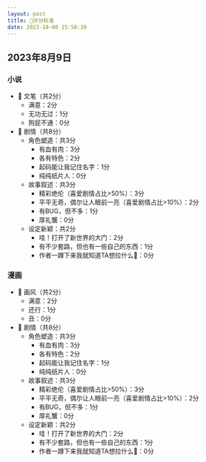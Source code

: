 ```yaml
---
layout: post
title: 🏅评分标准
date: 2023-10-08 15:58:39
---
```


## 2023年8月9日
### 小说

- 🎨 文笔（共2分）
  - 满意：2分
  - 无功无过：1分
  - 狗屁不通：0分
- 📒 剧情（共8分）
  - 角色塑造：共3分
    - 有血有肉：3分
    - 各有特色：2分
    - 起码能让我记住名字：1分
    - 纯纯纸片人：0分
  - 故事叙述：共3分
    - 精彩绝伦（喜爱剧情占比>50%）：3分
    - 平平无奇，偶尔让人眼前一亮（喜爱剧情占比>10%）：2分
    - 有BUG，但不多：1分
    - 厚礼蟹：0分
  - 设定新颖：共2分
    - 哇！打开了新世界的大门：2分
    - 有不少套路，但也有一些自己的东西：1分
    - 作者一蹲下来我就知道TA想拉什么💩：0分

### 漫画

- 🎨 画风（共2分）
  - 满意：2分
  - 还行：1分
  - 丑：0分
- 📒 剧情（共8分）
  - 角色塑造：共3分
    - 有血有肉：3分
    - 各有特色：2分
    - 起码能让我记住名字：1分
    - 纯纯纸片人：0分
  - 故事叙述：共3分
    - 精彩绝伦（喜爱剧情占比>50%）：3分
    - 平平无奇，偶尔让人眼前一亮（喜爱剧情占比>10%）：2分
    - 有BUG，但不多：1分
    - 厚礼蟹：0分
  - 设定新颖：共2分
    - 哇！打开了新世界的大门：2分
    - 有不少套路，但也有一些自己的东西：1分
    - 作者一蹲下来我就知道TA想拉什么💩：0分